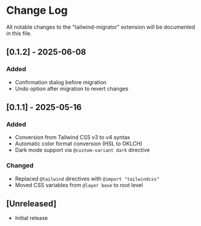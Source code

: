 # Change Log

All notable changes to the "tailwind-migrator" extension will be documented in this file.

## [0.1.2] - 2025-06-08

### Added

- Confirmation dialog before migration
- Undo option after migration to revert changes

## [0.1.1] - 2025-05-16

### Added

- Conversion from Tailwind CSS v3 to v4 syntax
- Automatic color format conversion (HSL to OKLCH)
- Dark mode support via `@custom-variant dark` directive

### Changed

- Replaced `@tailwind` directives with `@import "tailwindcss"`
- Moved CSS variables from `@layer base` to root level

## [Unreleased]

- Initial release
